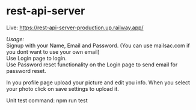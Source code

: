 # rest-api-server

Live: https://rest-api-server-production.up.railway.app/

*Usage:* <br>
Signup with your Name, Email and Password. (You can use mailsac.com if you dont want to use your own email)<br>
Use Login page to login.<br>
Use Password reset functionality on the Login page to send email for password reset.<br>

In you profile page upload your picture and edit you info. When you select your photo click on save settings to upload it.<br>

Unit test command: npm run test

